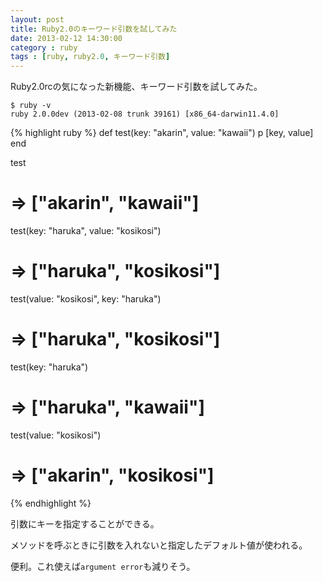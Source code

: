 ```yaml
---
layout: post
title: Ruby2.0のキーワード引数を試してみた
date: 2013-02-12 14:30:00
category : ruby
tags : [ruby, ruby2.0, キーワード引数]
---
```


Ruby2.0rcの気になった新機能、キーワード引数を試してみた。

	$ ruby -v
	ruby 2.0.0dev (2013-02-08 trunk 39161) [x86_64-darwin11.4.0]

{% highlight ruby %}
def test(key: "akarin", value: "kawaii")
	p [key, value]
end

test
# => ["akarin", "kawaii"]
test(key: "haruka", value: "kosikosi")
# => ["haruka", "kosikosi"]
test(value: "kosikosi", key: "haruka")
# => ["haruka", "kosikosi"]
test(key: "haruka")
# => ["haruka", "kawaii"]
test(value: "kosikosi")
# => ["akarin", "kosikosi"]
{% endhighlight %}

引数にキーを指定することができる。

メソッドを呼ぶときに引数を入れないと指定したデフォルト値が使われる。

便利。これ使えば`argument error`も減りそう。
